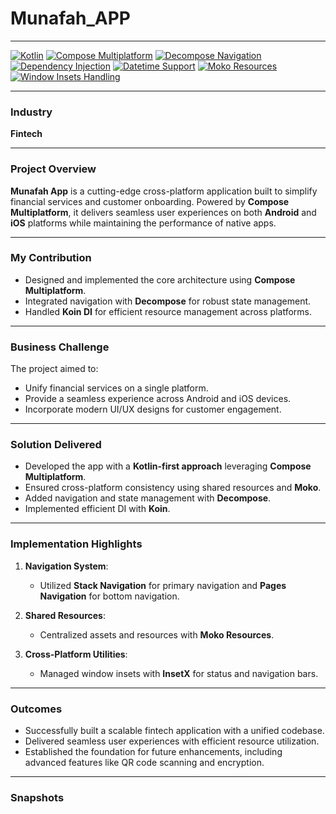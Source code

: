 # Munafah_APP
---

[![Kotlin](https://img.shields.io/badge/Built%20with-Kotlin-orange)](https://kotlinlang.org/) [![Compose Multiplatform](https://img.shields.io/badge/Compose-Multiplatform-blue)](https://github.com/JetBrains/compose-jb) [![Decompose Navigation](https://img.shields.io/badge/State%20Management-Decompose-brightgreen)](https://arkivanov.github.io/Decompose/) [![Dependency Injection](https://img.shields.io/badge/DI-Koin-purple)](https://insert-koin.io/) [![Datetime Support](https://img.shields.io/badge/Datetime-Kotlinx-green)](https://github.com/Kotlin/kotlinx-datetime) [![Moko Resources](https://img.shields.io/badge/Resources-Moko-blueviolet)](https://github.com/icerockdev/moko-resources) [![Window Insets Handling](https://img.shields.io/badge/Insets-InsetX-yellow)](https://github.com/arkivanov/InsetX)  

---

### Industry  
**Fintech**

---

### Project Overview  
**Munafah App** is a cutting-edge cross-platform application built to simplify financial services and customer onboarding. Powered by **Compose Multiplatform**, it delivers seamless user experiences on both **Android** and **iOS** platforms while maintaining the performance of native apps.

---

### My Contribution  
- Designed and implemented the core architecture using **Compose Multiplatform**.  
- Integrated navigation with **Decompose** for robust state management.  
- Handled **Koin DI** for efficient resource management across platforms.

---

### Business Challenge  
The project aimed to:  
- Unify financial services on a single platform.  
- Provide a seamless experience across Android and iOS devices.  
- Incorporate modern UI/UX designs for customer engagement.  

---

### Solution Delivered  
- Developed the app with a **Kotlin-first approach** leveraging **Compose Multiplatform**.  
- Ensured cross-platform consistency using shared resources and **Moko**.  
- Added navigation and state management with **Decompose**.  
- Implemented efficient DI with **Koin**.

---

### Implementation Highlights  
1. **Navigation System**:  
   - Utilized **Stack Navigation** for primary navigation and **Pages Navigation** for bottom navigation.

2. **Shared Resources**:  
   - Centralized assets and resources with **Moko Resources**.  

3. **Cross-Platform Utilities**:  
   - Managed window insets with **InsetX** for status and navigation bars.  

---

### Outcomes  
- Successfully built a scalable fintech application with a unified codebase.  
- Delivered seamless user experiences with efficient resource utilization.  
- Established the foundation for future enhancements, including advanced features like QR code scanning and encryption.  

---

### Snapshots  
